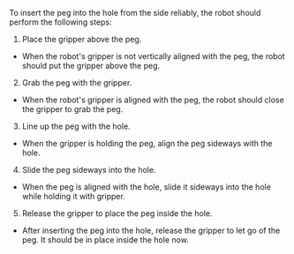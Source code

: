 To insert the peg into the hole from the side reliably, the robot should perform the following steps:
1. Place the gripper above the peg.
- When the robot's gripper is not vertically aligned with the peg, the robot should put the gripper above the peg.
2. Grab the peg with the gripper.
- When the robot's gripper is aligned with the peg, the robot should close the gripper to grab the peg.
3. Line up the peg with the hole.
- When the gripper is holding the peg, align the peg sideways with the hole.
4. Slide the peg sideways into the hole.
- When the peg is aligned with the hole, slide it sideways into the hole while holding it with gripper.
5. Release the gripper to place the peg inside the hole.
- After inserting the peg into the hole, release the gripper to let go of the peg. It should be in place inside the hole now.